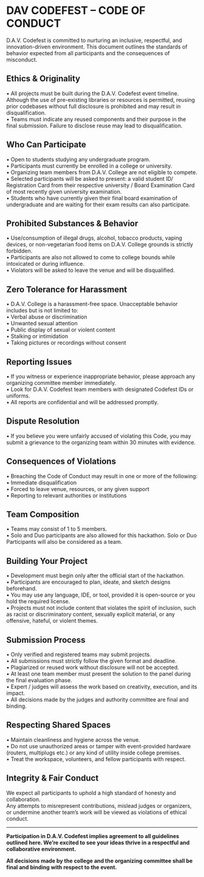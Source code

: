 
# DAV CODEFEST – CODE OF CONDUCT

D.A.V. Codefest is committed to nurturing an inclusive, respectful, and innovation-driven environment. This document outlines the standards of behavior expected from all participants and the consequences of misconduct.

## Ethics & Originality
• All projects must be built during the D.A.V. Codefest event timeline. Although the use of pre-existing libraries or resources is permitted, reusing prior codebases without full disclosure is prohibited and may result in disqualification.  
• Teams must indicate any reused components and their purpose in the final submission. Failure to disclose reuse may lead to disqualification.

## Who Can Participate
• Open to students studying any undergraduate program.  
• Participants must currently be enrolled in a college or university.  
• Organizing team members from D.A.V. College are not eligible to compete.  
• Selected participants will be asked to present: a valid student ID/ Registration Card from their respective university / Board Examination Card of most recently given university examination.  
• Students who have currently given their final board examination of undergraduate and are waiting for their exam results can also participate.

## Prohibited Substances & Behavior
• Use/consumption of illegal drugs, alcohol, tobacco products, vaping devices, or non-vegetarian food items on D.A.V. College grounds is strictly forbidden.  
• Participants are also not allowed to come to college bounds while intoxicated or during influence.  
• Violators will be asked to leave the venue and will be disqualified.

## Zero Tolerance for Harassment
• D.A.V. College is a harassment-free space. Unacceptable behavior includes but is not limited to:  
• Verbal abuse or discrimination  
• Unwanted sexual attention  
• Public display of sexual or violent content  
• Stalking or intimidation  
• Taking pictures or recordings without consent

## Reporting Issues
• If you witness or experience inappropriate behavior, please approach any organizing committee member immediately.  
• Look for D.A.V. Codefest team members with designated Codefest IDs or uniforms.  
• All reports are confidential and will be addressed promptly.

## Dispute Resolution
• If you believe you were unfairly accused of violating this Code, you may submit a grievance to the organizing team within 30 minutes with evidence.

## Consequences of Violations
• Breaching the Code of Conduct may result in one or more of the following:  
• Immediate disqualification  
• Forced to leave venue, resources, or any given support  
• Reporting to relevant authorities or institutions

## Team Composition
• Teams may consist of 1 to 5 members.  
• Solo and Duo participants are also allowed for this hackathon. Solo or Duo Participants will also be considered as a team.

## Building Your Project
• Development must begin only after the official start of the hackathon.  
• Participants are encouraged to plan, ideate, and sketch designs beforehand.  
• You may use any language, IDE, or tool, provided it is open-source or you hold the required license.  
• Projects must not include content that violates the spirit of inclusion, such as racist or discriminatory content, sexually explicit material, or any offensive, hateful, or violent themes.

## Submission Process
• Only verified and registered teams may submit projects.  
• All submissions must strictly follow the given format and deadline.  
• Plagiarized or reused work without disclosure will not be accepted.  
• At least one team member must present the solution to the panel during the final evaluation phase.  
• Expert / judges will assess the work based on creativity, execution, and its impact.  
• All decisions made by the judges and authority committee are final and binding.

## Respecting Shared Spaces
• Maintain cleanliness and hygiene across the venue.  
• Do not use unauthorized areas or tamper with event-provided hardware (routers, multiplugs etc.) or any kind of utility inside college premises.  
• Treat the workspace, volunteers, and fellow participants with respect.

## Integrity & Fair Conduct
We expect all participants to uphold a high standard of honesty and collaboration.  
Any attempts to misrepresent contributions, mislead judges or organizers, or undermine another team’s work will be viewed as violations of ethical conduct.

---

**Participation in D.A.V. Codefest implies agreement to all guidelines outlined here. We’re excited to see your ideas thrive in a respectful and collaborative environment.**

**All decisions made by the college and the organizing committee shall be final and binding with respect to the event.**
